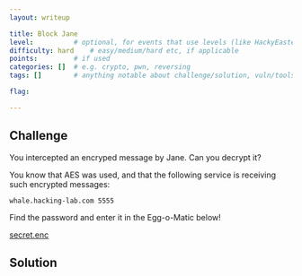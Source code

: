 ```yaml
---
layout: writeup

title: Block Jane
level:          # optional, for events that use levels (like HackyEaster)
difficulty: hard    # easy/medium/hard etc, if applicable
points:         # if used
categories: []  # e.g. crypto, pwn, reversing
tags: []        # anything notable about challenge/solution, vuln/tools/etc

flag:

---
```


## Challenge

You intercepted an encryped message by Jane. Can you decrypt it?

You know that AES was used, and that the following service is receiving such encrypted messages:

```
whale.hacking-lab.com 5555
```

Find the password and enter it in the Egg-o-Matic below!

[secret.enc](writeupfiles/chall22/secret.enc)

## Solution


